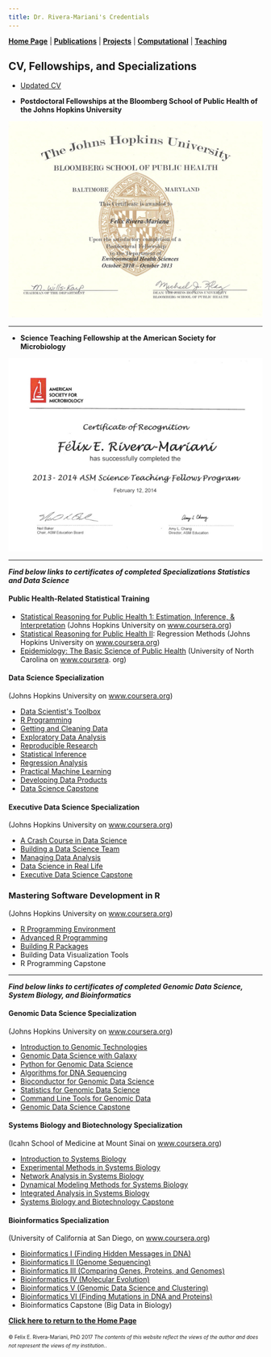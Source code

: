 ```yaml
---
title: Dr. Rivera-Mariani's Credentials
---
```

<!-- Global site tag (gtag.js) - Google Analytics -->
<script async src="https://www.googletagmanager.com/gtag/js?id=UA-103557590-4"></script>
<script>
  window.dataLayer = window.dataLayer || [];
  function gtag(){dataLayer.push(arguments);}
  gtag('js', new Date());

  gtag('config', 'UA-103557590-4');
</script>

[**Home Page**](http://www.friveram.com/) | [**Publications**](http://www.friveram.com/publications) | [**Projects**](http://www.friveram.com/projects) | [**Computational**](http://www.friveram.com/compbio) | [**Teaching**](http://www.friveram.com/teaching) 

## CV, Fellowships, and Specializations

- [Updated CV](https://github.com/friveramariani/friveramariani.github.io/blob/master/CV/CV_FE_RiveraMariani.pdf)

- **Postdoctoral Fellowships at the Bloomberg School of Public Health of the Johns Hopkins University**
<img src="images/JHSPH_Fellowship.jpg" alt="Science Teaching Fellowship at ASM" class="inline"/>

---

- **Science Teaching Fellowship at the American Society for Microbiology**
<img src="images/STF_ASM.jpg" alt="Science Teaching Fellowship at ASM" class="inline"/>

---

***Find below links to certificates of completed Specializations Statistics and Data Science***

#### Public Health-Related Statistical Training
+ [Statistical Reasoning for Public Health 1:  Estimation, Inference, & Interpretation](https://felix-riveramariani-ms9j.squarespace.com/s/2016-03-30_14-19-41.jpg) (Johns Hopkins University on www.coursera.org)
+ [Statistical Reasoning for Public Health II](https://www.coursera.org/account/accomplishments/certificate/ULDLF8DNRNBK): Regression Methods (Johns Hopkins University on www.coursera.org)
+ [Epidemiology: The Basic Science of Public Health](https://felix-riveramariani-ms9j.squarespace.com/s/2016-03-30_14-15-15.jpg) (University of North Carolina on www.coursera. org)

#### Data Science Specialization 
(Johns Hopkins University on www.coursera.org)

+ [Data Scientist's Toolbox](https://www.coursera.org/account/accomplishments/certificate/ADFK8XS4KQ)
+ [R Programming](https://www.coursera.org/account/accomplishments/certificate/FVYPGYJHLX)
+ [Getting and Cleaning Data](https://www.coursera.org/account/accomplishments/certificate/MYKBSXF2UZ)
+ [Exploratory Data Analysis](https://www.coursera.org/account/accomplishments/certificate/RTW25NHTER)
+ [Reproducible Research](https://www.coursera.org/account/accomplishments/certificate/PJFCMDGCEHW8)
+ [Statistical Inference](https://www.coursera.org/account/accomplishments/certificate/YLY4VNYEKYYN)
+ [Regression Analysis](https://www.coursera.org/account/accomplishments/certificate/7HT5S527A54Y)
+ [Practical Machine Learning](https://www.coursera.org/account/accomplishments/certificate/D4D9R9257JR4)
+ [Developing Data Products](https://www.coursera.org/account/accomplishments/certificate/VZY7NCY78272)
+ [Data Science Capstone](https://www.coursera.org/account/accomplishments/certificate/YQN7QSGWBQYV)

#### Executive Data Science Specialization 
(Johns Hopkins University on www.coursera.org)

+ [A Crash Course in Data Science](https://www.coursera.org/account/accomplishments/certificate/QEX5GHLLGGAP)
+ [Building a Data Science Team](https://www.coursera.org/account/accomplishments/certificate/DHZZQSCGA8H3)
+ [Managing Data Analysis](https://www.coursera.org/account/accomplishments/certificate/LAJ9YAFKSV8P)
+ [Data Science in Real Life](https://www.coursera.org/account/accomplishments/certificate/4C939ZY6WD29)
+ [Executive Data Science Capstone](https://www.coursera.org/account/accomplishments/certificate/42V4U2XH77PS)

### Mastering Software Development in R 
(Johns Hopkins University on www.coursera.org)

+ [R Programming Environment](https://www.coursera.org/account/accomplishments/certificate/JP664YGV9Y9J)
+ [Advanced R Programming](https://www.coursera.org/account/accomplishments/certificate/RJDCVEMTBE5Y)
+ [Building R Packages](https://www.coursera.org/account/accomplishments/certificate/N2CH7ZTQ4CFK)
+ Building Data Visualization Tools
+ R Programming Capstone

---

***Find below links to certificates of completed Genomic Data Science, System Biology, and Bioinformatics***

#### Genomic Data Science Specialization
(Johns Hopkins University on www.coursera.org)

+ [Introduction to Genomic Technologies](https://www.coursera.org/account/accomplishments/certificate/87PMNJZ8K4WM)
+ [Genomic Data Science with Galaxy](https://www.coursera.org/account/accomplishments/certificate/99PR74FA3AJ5)
+ [Python for Genomic Data Science](https://www.coursera.org/account/accomplishments/certificate/85A9MYCREQP4)
+ [Algorithms for DNA Sequencing](https://www.coursera.org/account/accomplishments/certificate/V6BACJBPHK56)
+ [Bioconductor for Genomic Data Science](https://www.coursera.org/account/accomplishments/certificate/HZS2UBV5EPUB)
+ [Statistics for Genomic Data Science](https://www.coursera.org/account/accomplishments/certificate/LLDYTFCEC98P)
+ [Command Line Tools for Genomic Data ](https://www.coursera.org/account/accomplishments/certificate/768YVZ2MP88A)
+ [Genomic Data Science Capstone](https://www.coursera.org/account/accomplishments/specialization/certificate/A2GJ4APKZB2E)

#### Systems Biology and Biotechnology Specialization 
(Icahn School of Medicine at Mount Sinai on www.coursera.org)

+ [Introduction to Systems Biology](https://www.coursera.org/account/accomplishments/certificate/XJA38ZQCN2DD)
+ [Experimental Methods in Systems Biology](https://www.coursera.org/account/accomplishments/certificate/2EK6888BHMEU)
+ [Network Analysis in Systems Biology](https://www.coursera.org/account/accomplishments/certificate/Y9TWGCY6G8Q5)
+ [Dynamical Modeling Methods for Systems Biology ](https://www.coursera.org/account/accomplishments/certificate/FJGE3VC5LSL6)
+ [Integrated Analysis in Systems Biology](https://www.coursera.org/account/accomplishments/records/PYB756UTBP8R)
+ [Systems Biology and Biotechnology Capstone ](https://www.coursera.org/account/accomplishments/specialization/certificate/PAK4FP7LG5GE)

#### Bioinformatics Specialization 
(University of California at San Diego, on www.coursera.org)

+ [Bioinformatics I (Finding Hidden Messages in DNA)](https://www.coursera.org/account/accomplishments/certificate/5CYJQQZ76Z39)
+ [Bioinformatics II (Genome Sequencing)](https://www.coursera.org/account/accomplishments/certificate/PSSVRW3JZYJC)
+ [Bioinformatics III (Comparing Genes, Proteins, and Genomes)](https://www.coursera.org/account/accomplishments/certificate/NMVPF7ZT29YL)
+ [Bioinformatics IV (Molecular Evolution)](https://www.coursera.org/account/accomplishments/certificate/VGB9A2SQKKUL)
+ [Bioinformatics V (Genomic Data Science and Clustering)](https://felix-riveramariani-ms9j.squarespace.com/s/Pages-from-ApplicationPackageBarryBiomed_RiveraMariani.pdf)
+ [Bioinformatics VI (Finding Mutations in DNA and Proteins)](https://www.coursera.org/account/accomplishments/certificate/39X9PLSJGS2B)
+ Bioinformatics Capstone (Big Data in Biology)

[**Click here to return to the Home Page**](https://www.friveram.com/)

<font size="1">&#169; Felix E. Rivera-Mariani, PhD 2017 <i>The contents of this website reflect the views of the author and does not represent the views of my institution.</i>.</font>
